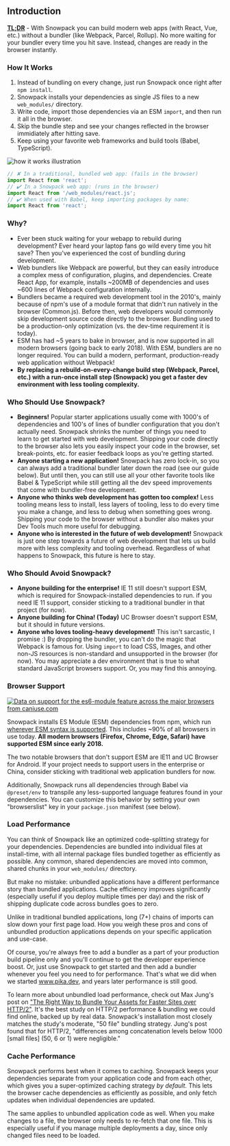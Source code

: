 ## Introduction


<p class="notification is-link">
  <strong style="text-decoration: underline">TL;DR</strong> - With Snowpack you can build modern web apps (with React, Vue, etc.) without a bundler (like Webpack, Parcel, Rollup). No more waiting for your bundler every time you hit save. Instead, changes are ready in the browser instantly.
</p>


### How It Works


1. Instead of bundling on every change, just run Snowpack once right after `npm install`.
2. Snowpack installs your dependencies as single JS files to a new `web_modules/` directory.
3. Write code, import those dependencies via an ESM `import`, and then run it all in the browser.
4. Skip the bundle step and see your changes reflected in the browser immidiately after hitting save.
5. Keep using your favorite web frameworks and build tools (Babel, TypeScript).

![how it works illustration](/img/how-does-it-work.jpg)

```js
// ✘ In a traditional, bundled web app: (fails in the browser)
import React from 'react';
// ✔️ In a Snowpack web app: (runs in the browser)
import React from '/web_modules/react.js';
// ✔️ When used with Babel, keep importing packages by name:
import React from 'react';
```

### Why?

- Ever been stuck waiting for your webapp to rebuild during development? Ever heard your laptop fans go wild every time you hit save? Then you've experienced the cost of bundling during development. 
- Web bundlers like Webpack are powerful, but they can easily introduce a complex mess of configuration, plugins, and dependencies. Create React App, for example, installs ~200MB of dependencies and uses ~600 lines of Webpack configuration internally.
- Bundlers became a required web development tool in the 2010's, mainly because of npm's use of a module format that didn't run natively in the browser (Common.js). Before then, web developers would commonly skip development source code directly to the browser. Bundling used to be a production-only optimization (vs. the dev-time requirement it is today).
- ESM has had ~5 years to bake in browser, and is now supported in all modern browsers (going back to early 2018). With ESM, bundlers are no longer required. You can build a modern, performant, production-ready web application without Webpack!
- **By replacing a rebuild-on-every-change build step (Webpack, Parcel, etc.) with a run-once install step (Snowpack) you get a faster dev environment with less tooling complexity.**


### Who Should Use Snowpack?

- **Beginners!** Popular starter applications usually come with 1000's of dependencies and 100's of lines of bundler configuration that you don't actually need. Snowpack shrinks the number of things you need to learn to get started with web development. Shipping your code directly to the browser also lets you easily inspect your code in the browser, set break-points, etc. for easier feedback loops as you're getting started.
- **Anyone starting a new application!** Snowpack has zero lock-in, so you can always add a traditional bundler later down the road (see our guide below). But until then, you can still use all your other favorite tools like Babel & TypeScript while still getting all the dev speed improvements that come with bundler-free development. 
- **Anyone who thinks web development has gotten too complex!** Less tooling means less to install, less layers of tooling, less to do every time you make a change, and less to debug when something goes wrong. Shipping your code to the browser without a bundler also makes your Dev Tools much more useful for debugging.
- **Anyone who is interested in the future of web development!** Snowpack is just one step towards a future of web development that lets us build more with less complexity and tooling overhead. Regardless of what happens to Snowpack, this future is here to stay.

### Who Should Avoid Snowpack?

- **Anyone building for the enterprise!** IE 11 still doesn't support ESM, which is required for Snowpack-installed dependencies to run. if you need IE 11 support, consider sticking to a traditional bundler in that project (for now).
- **Anyone building for China! (Today)** UC Browser doesn't support ESM, but it should in future versions.
- **Anyone who loves tooling-heavy development!** This isn't sarcastic, I promise :) By dropping the bundler, you can't do the magic that Webpack is famous for. Using `import` to load CSS, Images, and other non-JS resources is  non-standard and unsupported in the browser (for now). You may appreciate a dev environment that is true to what standard JavaScript browsers support. Or, you may find this annoying.


### Browser Support

<script src="https://cdn.jsdelivr.net/gh/ireade/caniuse-embed/public/caniuse-embed.min.js" async></script>
<p class="ciu_embed" data-feature="es6-module" data-periods="future_1,current,past_1,past_2" data-accessible-colours="false">
  <a href="http://caniuse.com/#feat=es6-module">
  <picture>
    <source type="image/webp" srcset="https://caniuse.bitsofco.de/image/es6-module.webp">
    <img src="https://caniuse.bitsofco.de/image/es6-module.png" alt="Data on support for the es6-module feature across the major browsers from caniuse.com">
  </picture>
  </a>
</p>

Snowpack installs ES Module (ESM) dependencies from npm, which run [wherever ESM syntax is supported](https://caniuse.com/#feat=es6-module). This includes ~90% of all browsers in use today. **All modern browsers (Firefox, Chrome, Edge, Safari) have supported ESM since early 2018.**

The two notable browsers that don't support ESM are IE11 and UC Browser for Android. If your project needs to support users in the enterprise or China, consider sticking with traditional web application bundlers for now.

Additionally, Snowpack runs all dependencies through Babel via `@preset/env` to transpile any less-supported language features found in your dependencies. You can customize this behavior by setting your own "browserslist" key in your `package.json` manifest (see below).


### Load Performance

You can think of Snowpack like an optimized code-splitting strategy for your dependencies. Dependencies are bundled into individual files at install-time, with all internal package files bundled together as efficiently as possible. Any common, shared dependencies are moved into common, shared chunks in your `web_modules/` directory. 

But make no mistake: unbundled applications have a different performance story than bundled applications. Cache efficiency improves significantly (especially useful if you deploy multiple times per day) and the risk of shipping duplicate code across bundles goes to zero.

Unlike in traditional bundled applications, long (7+) chains of imports can slow down your first page load. How you weigh these pros and cons of unbundled production applications depends on your specific application and use-case.

Of course, you're always free to add a bundler as a part of your production build pipeline only and you'll continue to get the developer experience boost. Or, just use  Snowpack to get started and then add a bundler whenever you feel you need to for performance. That's what we did when we started www.pika.dev, and years later performance is still good. 

To learn more about unbundled load performance, check out Max Jung's post on ["The Right Way to Bundle Your Assets for Faster Sites over HTTP/2"](https://medium.com/@asyncmax/the-right-way-to-bundle-your-assets-for-faster-sites-over-http-2-437c37efe3ff). It's the best study on HTTP/2 performance & bundling we could find online, backed up by real data. Snowpack's installation most closely matches the study's moderate, "50 file" bundling strategy. Jung's post found that for HTTP/2, "differences among concatenation levels below 1000 [small files] (50, 6 or 1) were negligible."

### Cache Performance

Snowpack performs best when it comes to caching. Snowpack keeps your dependencies separate from your application code and from each other, which gives you a super-optimized caching strategy *by default.* This lets the browser cache dependencies as efficiently as possible, and only fetch updates when individual dependencies are updated.

The same applies to unbundled application code as well. When you make changes to a file, the browser only needs to re-fetch that one file. This is especially useful if you manage multiple deployments a day, since only changed files need to be loaded.

